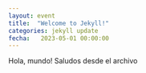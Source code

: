 ```yaml
---
layout: event
title:  "Welcome to Jekyll!"
categories: jekyll update
fecha:   2023-05-01 00:00:00
---
```

Hola, mundo!
Saludos desde el archivo